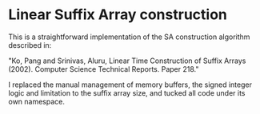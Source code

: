 # Linear Suffix Array construction

This is a straightforward implementation of the SA construction algorithm
described in:

 "Ko, Pang and Srinivas, Aluru,
  Linear Time Construction of Suffix Arrays (2002).
  Computer Science Technical Reports. Paper 218."

I replaced the manual management of memory buffers, the signed integer logic and
limitation to the suffix array size, and tucked all code under its own
namespace.
